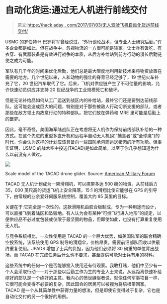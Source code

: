 # 自动化货运:通过无人机进行前线交付

> 原文:[https://hack aday . com/2017/07/03/无人驾驶飞机自动化货运前线交付/](https://hackaday.com/2017/07/03/automate-the-freight-front-line-deliveries-by-drone/)

USMC 的罗伯特·H·巴罗将军曾经说过，“外行谈论战术，但专业人士研究后勤。”许多企业都是如此，但在战争中，忽视物流的一方很可能是输家。让士兵有饭吃、有衣穿、有武器装备是有效进行战争的本质，从后方补给站到前方行动的漫长后勤链使之成为可能。

军队有几千年的时间来优化后勤，他们总是最大限度地利用新技术来将物资放置在需要的地方。几个世纪以来，人和动物的强壮的脊背已经足够了，19 世纪火车补充了它，20 世纪汽车取代了它。后来，飞机对供应链产生了不可估量的影响，允许快速动员供应并支持 20 世纪战争的工业规模死亡和破坏。

但是无论补给品如何从工厂运送到战区内的补给站，最终它们还是要到达前线部队。这可能会造成巨大的问题，特别是对于那些被敌人行动切断支援的部队，或者那些在敌方领土内故意行动的特种部队。把它们放在弹药和 MRE 里可能是后勤上的噩梦。

因此，毫不奇怪，美国海军陆战队正在考虑将无人机作为保持前线部队补给的一种方式。在这个先进的重型多直升机和远程半自动无人机(如“捕食者”或“全球鹰”)的时代，你会认为这样的计划应该具备向一些国防承包商运送猪肉的所有功能。但事实证明，USMC 的战术空中投送(TACAD)是如此简单，以至于你几乎想知道为什么以前没有人做过。

[![](../Images/28f1c30ebe9318a54bc75ea1a235a9c9.png)](https://hackaday.com/wp-content/uploads/2017/04/mjg4ntkwma.jpg)

Scale model of the TACAD drone glider. Source: [American Military Forum](http://www.americanmilitaryforum.com/forums/threads/us-marines-testing-disposable-drone.2049/)

TACAD 无人机计划成为一架滑翔机，可以携带多达 500 磅的物资。从前线后方 35，000 英尺高的货运飞机上安全降落，15:1 的滑翔比使它能够在 GPS 的引导下，由常规的业余爱好伺服系统控制，覆盖大约 85 英里的目标。

关键在于:它完全是一次性的。这款滑翔机由胶合板制成，专为一种用途而设计，可以直接飞到着陆区和坠毁地。有人认为会有某种“可控飞行进入地形”的规定，以便供应品不必过度包装或仅限于最坚固的物品，但即使如此，也没有打算重复使用无人机。

与竞争系统相比，一次性使用是 TACAD 的一个巨大优势，如美国陆军的联合精确空投系统，该系统使用 GPS 制导的滑翔伞，价格昂贵，需要前沿部队回收以供最终重复使用。JPADS 增加了士兵的负担，因为他们必须将 30 磅重的单位背出战场，而 TACAD 在完成任务后什么也不要求，甚至提供可能对士兵有用的材料。

这些系统中的任何一个是否能够投入使用还有待观察。我敢打赌，他们中至少有一个人会采取行动——对于那些以后勤工作为生的专业人士来说，从远距离快速补给挖好的部队是一个绝好的主意。我内心的愤世嫉俗者说，就像任何军事项目一样，它很可能会变得不必要的复杂，因此国会的居民可以被视为将培根带回家。TACAD 是一个从其简单性中获得力量的想法，但是即使它变得过于复杂，它也是自动化交付的另一个很好的用例。